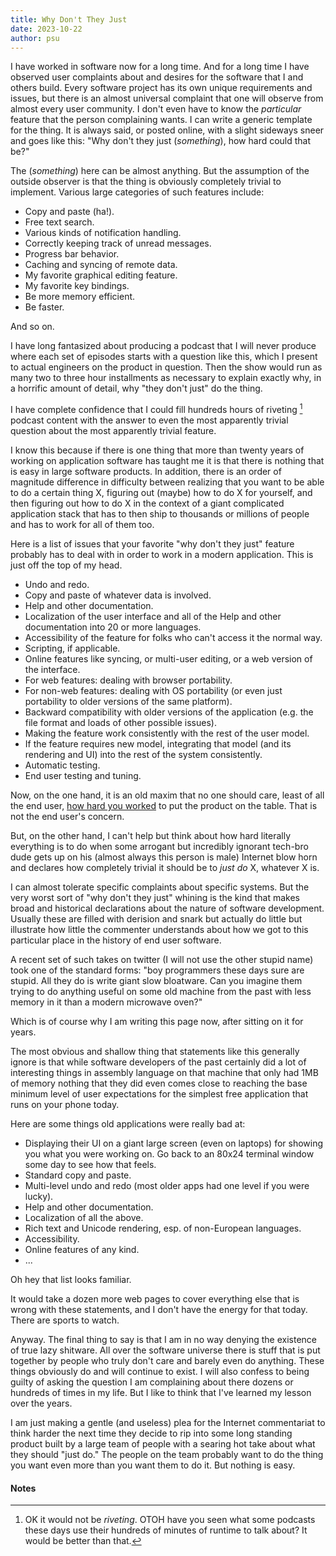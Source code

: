 ```yaml
---
title: Why Don't They Just
date: 2023-10-22
author: psu
---
```


I have worked in software now for a long time. And for a long time I have observed user
complaints about and desires for the software that I and others build. Every software
project has its own unique requirements and issues, but there is an almost universal
complaint that one will observe from almost every user community. I don't even have to
know the _particular_ feature that the person complaining wants. I can write a generic
template for the thing. It is always said, or posted online, with a slight sideways sneer
and goes like this: "Why don't they just (_something_), how hard could that be?"

The (_something_) here can be almost anything. But the assumption of the outside observer
is that the thing is obviously completely trivial to implement. Various large categories
of such features include:

- Copy and paste (ha!).
- Free text search.
- Various kinds of notification handling.
- Correctly keeping track of unread messages.
- Progress bar behavior.
- Caching and syncing of remote data.
- My favorite graphical editing feature.
- My favorite key bindings.
- Be more memory efficient.
- Be faster.

And so on.

I have long fantasized about producing a podcast that I will never produce where each set
of episodes starts with a question like this, which I present to actual engineers on the
product in question. Then the show would run as many two to three hour installments as
necessary to explain exactly why, in a horrific amount of detail, why "they don't just" do
the thing.

I have complete confidence that I could fill hundreds hours of riveting [^1] podcast content with the
answer to even the most apparently trivial question about the most apparently trivial
feature.

I know this because if there is one thing that more than twenty years of working on
application software has taught me it is that there is nothing that is easy in large
software products. In addition, there is an order of magnitude difference in difficulty
between realizing that you want to be able to do a certain thing X, figuring out (maybe)
how to do X for yourself, and then figuring out how to do X in the context of a giant
complicated application stack that has to then ship to thousands or millions of people and
has to work for all of them too.

Here is a list of issues that your favorite "why don't they just" feature probably has to
deal with in order to work in a modern application. This is just off the top of my head.

- Undo and redo.
- Copy and paste of whatever data is involved.
- Help and other documentation.
- Localization of the user interface and all of the Help and other documentation into 20
  or more languages.
- Accessibility of the feature for folks who can't access it the normal way.
- Scripting, if applicable.
- Online features like syncing, or multi-user editing, or a web version of the
  interface.
- For web features: dealing with browser portability.
- For non-web features: dealing with OS portability (or even just portability to older
  versions of the same platform).
- Backward compatibility with older versions of the application (e.g. the file format and
  loads of other possible issues).
- Making the feature work consistently with the rest of the user model.
- If the feature requires new model, integrating that model (and its rendering and UI)
  into the rest of the system consistently.
- Automatic testing.
- End user testing and tuning.

Now, on the one hand, it is an old maxim that no one should care, least of all the end
user, [how hard you
worked](https://theonlinephotographer.typepad.com/the_online_photographer/2011/05/no-one-cares-how-hard-you-worked.html)
to put the product on the table. That is not the end user's concern.

But, on the other hand, I can't help but think about how hard literally everything is to
do when some arrogant but incredibly ignorant tech-bro dude gets up on his (almost always this person is
male) Internet blow horn and declares how completely trivial it should be to _just do_ X,
whatever X is.

I can almost tolerate specific complaints about specific systems. But the very worst sort
of "why don't they just" whining is the kind that makes broad and historical declarations
about the nature of software development. Usually these are filled with derision and snark but
actually do little but illustrate how little the commenter understands about how we got to
this particular place in the history of end user software.

A recent set of such takes on twitter (I will not use the other stupid name) took one of
the standard forms: "boy programmers these days sure are stupid. All they do is write
giant slow bloatware. Can you imagine them trying to do anything useful on some old
machine from the past with less memory in it than a modern microwave oven?"

Which is of course why I am writing this page now, after sitting on it for years.

The most obvious and shallow thing that statements like this generally ignore is that
while software developers of the past certainly did a lot of interesting things in
assembly language on that machine that only had 1MB of memory nothing that they did even
comes close to reaching the base minimum level of user expectations for the simplest free
application that runs on your phone today. 

Here are some things old applications were really bad at:

- Displaying their UI on a giant large screen (even on laptops) for showing you what you
  were working on. Go back to an 80x24 terminal window some day to see how that feels.
- Standard copy and paste.
- Multi-level undo and redo (most older apps had one level if you were lucky).
- Help and other documentation.
- Localization of all the above.
- Rich text and Unicode rendering, esp. of non-European languages.
- Accessibility.
- Online features of any kind.
- ...

Oh hey that list looks familiar.

It would take a dozen more web pages to cover everything else that is wrong with these
statements, and I don't have the energy for that today. There are sports to watch.

Anyway. The final thing to say is that I am in no way denying the existence of true lazy
shitware. All over the software universe there is stuff that is put together by people who
truly don't care and barely even do anything. These things obviously do and will continue
to exist. I will also confess to being guilty of asking the question I am complaining
about there dozens or hundreds of times in my life. But I like to think that I've learned
my lesson over the years.

I am just making a gentle (and useless) plea for the Internet commentariat to think
harder the next time they decide to rip into some long standing product built by a large
team of people with a searing hot take about what they should "just do." The people on the
team probably want to do the thing you want even more than you want them to do it. But
nothing is easy.

#### Notes

[^1]: OK it would not be _riveting_. OTOH have you seen what some podcasts these days use
    their hundreds of minutes of runtime to talk about? It would be better than that.
